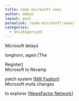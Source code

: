 ```yaml
---
title: some microsoft news
author: admin
layout: post
permalink: /some-microsoft-news/
categories:
  - Uncategorized
---
```

Microsoft delays</p> longhorn, again</a>&nbsp;[The</p> Register</a>]  
Microsoft to Revamp</p> patch system</a>&nbsp;[[NW Fustion][1]]  
Microsoft mulls changes</p> to explorer</a> [[NewsFactor Network][2]]

 [1]: http://www.nwfusion.com
 [2]: http://www.newsfactor.com